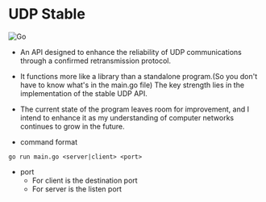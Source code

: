 # UDP Stable

![Go](https://img.shields.io/badge/Network(udp)-GoLang-informational?style=flat-square&logo=go&logoColor=white&color=2bbc8a)

- An API designed to enhance the reliability of UDP communications through a confirmed retransmission protocol.
- It functions more like a library than a standalone program.(So you don't have to know what's in the main.go file) The key strength lies in the implementation of the stable UDP API.
- The current state of the program leaves room for improvement, and I intend to enhance it as my understanding of computer networks continues to grow in the future.

- command format

```shell
go run main.go <server|client> <port>
```

- port
  - For client is the destination port
  - For server is the listen port

